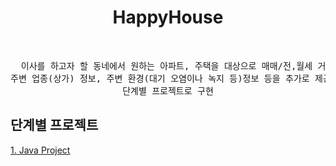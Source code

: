 <h1 align="center"> HappyHouse </h1><br>

<pre align="center">
  이사를 하고자 할 동네에서 원하는 아파트, 주택을 대상으로 매매/전,월세 거래 정보와 
주변 업종(상가) 정보, 주변 환경(대기 오염이나 녹지 등)정보 등을 추가로 제공하는 서비스를
단계별 프로젝트로 구현
</pre>

## 단계별 프로젝트
[1. Java Project]()
